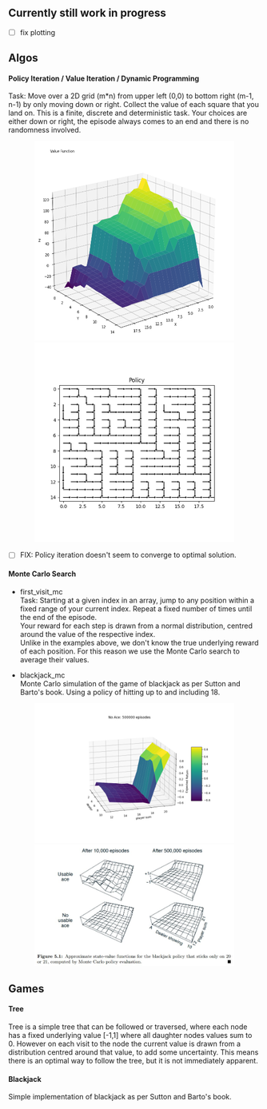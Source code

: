 ## Currently still work in progress
- [ ] fix plotting 

## Algos
#### Policy Iteration / Value Iteration / Dynamic Programming
Task: Move over a 2D grid (m*n) from upper left (0,0) to bottom right (m-1, n-1) by only moving down or right. Collect the value of each square that you land on. This is a finite, discrete and deterministic task. Your choices are either down or right, the episode always comes to an end and there is no randomness involved.
<p align="center">
  <img src="assets/value_3d.png" alt="Value Function" width="400" height="400"/>
  <img src="assets/policy.png" alt="Policy" width="400" height="400" /> 
</p>

- [ ] FIX: Policy iteration doesn't seem to converge to optimal solution.

#### Monte Carlo Search 
- first_visit_mc  
  Task: Starting at a given index in an array, jump to any position within a fixed range of your current index. Repeat a fixed number of times until the end of the episode.  
  Your reward for each step is drawn from a normal distribution, centred around the value of the respective index.  
  Unlike in the examples above, we don't know the true underlying reward of each position. For this reason we use the Monte Carlo search to average their values.  



- blackjack_mc  
  Monte Carlo simulation of the game of blackjack as per Sutton and Barto's book. Using a policy of hitting up to and including 18.  
<p align="center">
  <img src="assets/blackjack_mc.png" alt="Our calculation" width="400" />
  <img src="assets/blackjack_sutton.jpg" alt="Sutton's calculation" width="400"/> 
</p>


## Games
#### Tree
Tree is a simple tree that can be followed or traversed, where each node has a fixed underlying value [-1,1] where all daughter nodes values sum to 0.
However on each visit to the node the current value is drawn from a distribution centred around that value, to add some uncertainty. This means there is an optimal way to follow the tree, but it is not immediately apparent.

#### Blackjack
Simple implementation of blackjack as per Sutton and Barto's book.
